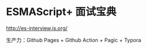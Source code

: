 # ESMAScript+ 面试宝典



http://es-interview.js.org/



生产力：Github Pages + Github Action + Pagic + Typora

